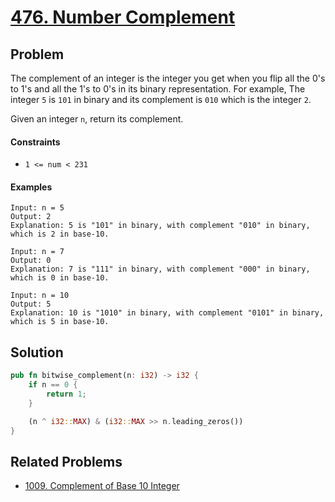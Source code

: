 # [476. Number Complement](https://leetcode.com/problems/number-complement/)

## Problem

The complement of an integer is the integer you get when you flip all the 0's to 1's and all the 1's to 0's in its
binary representation. For example, The integer `5` is `101` in binary and its complement is `010` which is the
integer `2`.

Given an integer `n`, return its complement.

#### Constraints

* `1 <= num < 231`

#### Examples

```text
Input: n = 5
Output: 2
Explanation: 5 is "101" in binary, with complement "010" in binary, which is 2 in base-10.
```

```text
Input: n = 7
Output: 0
Explanation: 7 is "111" in binary, with complement "000" in binary, which is 0 in base-10.
```

```text
Input: n = 10
Output: 5
Explanation: 10 is "1010" in binary, with complement "0101" in binary, which is 5 in base-10.
```

## Solution

```rust
pub fn bitwise_complement(n: i32) -> i32 {
    if n == 0 {
        return 1;
    }

    (n ^ i32::MAX) & (i32::MAX >> n.leading_zeros())
}
```

## Related Problems

* [1009. Complement of Base 10 Integer](/leetcode/1000%20-%201099/1009%20-%20Complement%20of%20Base%2010%20Integer.md)